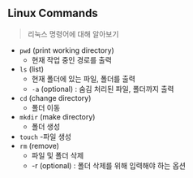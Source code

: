 ## Linux Commands
> 리눅스 명령어에 대해 알아보기
- `pwd` (print working directory)
    - 현재 작업 중인 경로를 출력
- `ls` (list)
    - 현재 폴더에 있는 파일, 폴더를 출력
    - `-a` (optional) : 숨김 처리된 파일, 폴더까지 출력
- `cd` (change directory)
    - 폴더 이동
- `mkdir` (make directory)
    - 폴더 생성
- `touch`
    -파일 생성
- `rm` (remove)
    - 파일 및 폴더 삭제
    - -r (optional) : 폴더 삭제를 위해 입력해야 하는 옵션